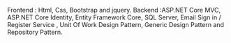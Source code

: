 Frontend : Html, Css, Bootstrap and jquery.
Backend :ASP.NET Core MVC, ASP.NET Core Identity,
Entity Framework Core, SQL Server, Email Sign in / Register Service ,
Unit Of Work Design Pattern, Generic Design Pattern and Repository Pattern.
